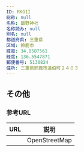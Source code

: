 ```yaml
---
ID: RKG1I
総称: null
名称: 飯野神社
名称読み: null
別名: null
都道府県: 三重県
区域: 鈴鹿市
緯度: 34.8587561
経度: 136.5547871
郵便番号: 5130824
住所: 三重県鈴鹿市道伯町２４０３
---
```


## その他

### 参考URL

| URL | 説明          |
| --- | ------------- |
|     | OpenStreetMap |
